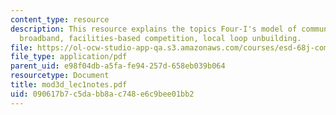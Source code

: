 ```yaml
---
content_type: resource
description: This resource explains the topics Four-I's model of communications policy,
  broadband, facilities-based competition, local loop unbuilding.
file: https://ol-ocw-studio-app-qa.s3.amazonaws.com/courses/esd-68j-communications-and-information-policy-spring-2006/090617b7c5dabb8ac748e6c9bee01bb2_mod3d_lec1notes.pdf
file_type: application/pdf
parent_uid: e98f04db-a5fa-fe94-257d-658eb039b064
resourcetype: Document
title: mod3d_lec1notes.pdf
uid: 090617b7-c5da-bb8a-c748-e6c9bee01bb2
---
```


